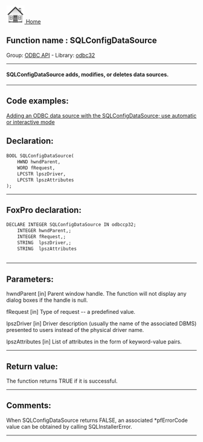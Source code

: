[<img src="../../images/home.png"> Home ](https://github.com/VFPX/Win32API)  

## Function name : SQLConfigDataSource
Group: [ODBC API](../../functions_group.md#ODBC_API)  -  Library: [odbc32](../../libraries.md#odbc32)  
***  


#### SQLConfigDataSource adds, modifies, or deletes data sources.
***  


## Code examples:
[Adding an ODBC data source with the SQLConfigDataSource; use automatic or interactive mode](../../samples/sample_381.md)  

## Declaration:
```foxpro  
BOOL SQLConfigDataSource(
	HWND hwndParent,
	WORD fRequest,
	LPCSTR lpszDriver,
	LPCSTR lpszAttributes
);  
```  
***  


## FoxPro declaration:
```foxpro  
DECLARE INTEGER SQLConfigDataSource IN odbccp32;
	INTEGER hwndParent,;
	INTEGER fRequest,;
	STRING  lpszDriver,;
	STRING  lpszAttributes
  
```  
***  


## Parameters:
hwndParent 
[in]
Parent window handle. The function will not display any dialog boxes if the handle is null. 

fRequest 
[in]
Type of request -- a predefined value. 

lpszDriver 
[in]
Driver description (usually the name of the associated DBMS) presented to users instead of the physical driver name. 

lpszAttributes 
[in]
List of attributes in the form of keyword-value pairs.   
***  


## Return value:
The function returns TRUE if it is successful.  
***  


## Comments:
When SQLConfigDataSource returns FALSE, an associated *pfErrorCode value can be obtained by calling SQLInstallerError.  
  
***  

